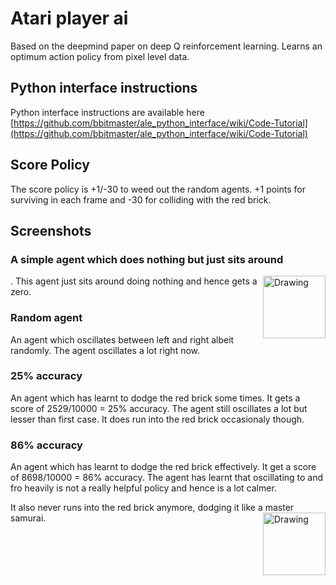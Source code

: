# Atari player ai
Based on the deepmind paper on deep Q reinforcement learning. Learns an optimum action policy from pixel level data.

## Python interface instructions
Python interface instructions are available here
[https://github.com/bbitmaster/ale_python_interface/wiki/Code-Tutorial](https://github.com/bbitmaster/ale_python_interface/wiki/Code-Tutorial)

## Score Policy
The score policy is +1/-30 to weed out the random agents. +1 points for surviving in each frame and -30 for colliding with the red brick.


## Screenshots

### A simple agent which does nothing but just sits around
<img src="https://cloud.githubusercontent.com/assets/890250/14069263/4a602094-f4b5-11e5-8a0e-63a236134841.gif" alt="Drawing" height="100" align="right"/>. This agent just sits around doing nothing and hence gets a zero.

### Random agent
An agent which oscillates between left and right albeit randomly. The agent oscillates a lot right now.

### 25% accuracy
An agent which has learnt to dodge the red brick some times. It gets a score of 2529/10000 = 25% accuracy. The agent still oscillates a lot but lesser than first case. It does run into the red brick occasionaly though.

### 86% accuracy
An agent which has learnt to dodge the red brick effectively. It get a score of 8698/10000 = 86% accuracy. The agent has learnt that oscillating to and fro heavily is not a really helpful policy and hence is a lot calmer.

It also never runs into the red brick anymore, dodging it like a master samurai.<img src="https://cloud.githubusercontent.com/assets/890250/14069263/4a602094-f4b5-11e5-8a0e-63a236134841.gif" alt="Drawing" height="100" align="right"/>
